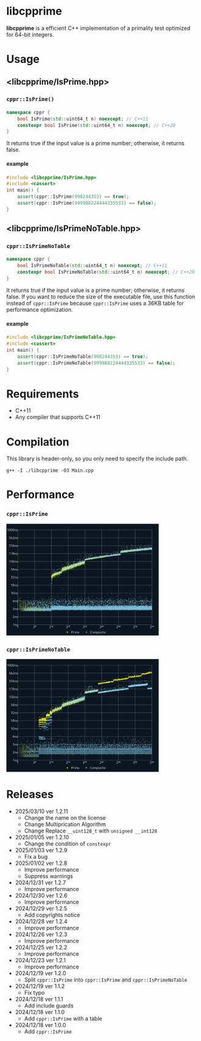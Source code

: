 # libcpprime

**libcpprime** is a efficient C++ implementation of a primality test optimized for 64-bit integers.

# Usage

## <libcpprime/IsPrime.hpp>

### `cppr::IsPrime()`

```cpp
namespace cppr {
    bool IsPrime(std::uint64_t n) noexcept; // C++11
    constexpr bool IsPrime(std::uint64_t n) noexcept; // C++20
}
```

It returns true if the input value is a prime number; otherwise, it returns false.

#### example

```cpp
#include <libcpprime/IsPrime.hpp>
#include <cassert>
int main() {
    assert(cppr::IsPrime(998244353) == true);
    assert(cppr::IsPrime(999988224444335533) == false);
}
```

## <libcpprime/IsPrimeNoTable.hpp>

### `cppr::IsPrimeNoTable`

```cpp
namespace cppr {
    bool IsPrimeNoTable(std::uint64_t n) noexcept; // C++11
    constexpr bool IsPrimeNoTable(std::uint64_t n) noexcept; // C++20
}
```

It returns true if the input value is a prime number; otherwise, it returns false.
If you want to reduce the size of the executable file, use this function instead of `cppr::IsPrime` because `cppr::IsPrime` uses a 36KB table for performance optimization.

#### example

```cpp
#include <libcpprime/IsPrimeNoTable.hpp>
#include <cassert>
int main() {
    assert(cppr::IsPrimeNoTable(998244353) == true);
    assert(cppr::IsPrimeNoTable(999988224444335533) == false);
}
```

# Requirements

-   C++11
-   Any compiler that supports C++11

# Compilation

This library is header-only, so you only need to specify the include path.

```
g++ -I ./libcpprime -O3 Main.cpp
```

# Performance

### `cppr::IsPrime`

<img src="./README/IsPrime.png" width="400">

### `cppr::IsPrimeNoTable`

<img src="./README/IsPrimeNoTable.png" width="400">

# Releases

-   2025/03/10 ver 1.2.11
    -   Change the name on the license
    -   Change Multiprication Algorithm
    -   Change Replace `__uint128_t` with `unsigned __int128`
-   2025/01/05 ver 1.2.10
    -   Change the condition of `constexpr`
-   2025/01/03 ver 1.2.9
    -   Fix a bug
-   2025/01/02 ver 1.2.8
    -   Improve performance
    -   Suppress warnings
-   2024/12/31 ver 1.2.7
    -   Improve performance
-   2024/12/30 ver 1.2.6
    -   Improve performance
-   2024/12/29 ver 1.2.5
    -   Add copyrights notice
-   2024/12/28 ver 1.2.4
    -   Improve performance
-   2024/12/26 ver 1.2.3
    -   Improve performance
-   2024/12/25 ver 1.2.2
    -   Improve performance
-   2024/12/23 ver 1.2.1
    -   Improve performance
-   2024/12/19 ver 1.2.0
    -   Split `cppr::IsPrime` into `cppr::IsPrime` and `cppr::IsPrimeNoTable`
-   2024/12/19 ver 1.1.2
    -   Fix typo
-   2024/12/18 ver 1.1.1
    -   Add include guards
-   2024/12/18 ver 1.1.0
    -   Add `cppr::IsPrime` with a table
-   2024/12/18 ver 1.0.0
    -   Add `cppr::IsPrime`
